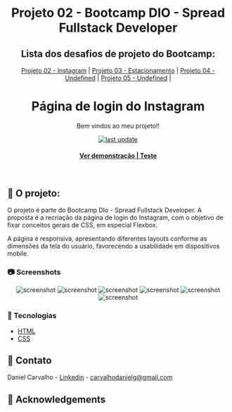 <div align="center">

  <h1>Projeto 02 - Bootcamp DIO - Spread Fullstack Developer</h1>
  
  ## Lista dos desafios de projeto do Bootcamp:

[Projeto 02 - Instagram](https://github.com/carvalhodanielg/DIO-SPREAD-projeto02-Instagram) | 
[Projeto 03 - Estacionamento](https://github.com/carvalhodanielg/DIO-SPREAD-projeto03-Estacionamento) |
[Projeto 04 - Undefined](https://github.com/carvalhodanielg/DIO-SPREAD-projeto02-Instagram) |
[Projeto 05 - Undefined](https://github.com/carvalhodanielg/DIO-SPREAD-projeto02-Instagram) |
  
  
  <h1>Página de login do Instagram</h1>
   
  <p>
    Bem vindos ao meu projeto!! 
  </p>
  
  
<!-- Badges -->
<p>

  <a href="">
    <img src="https://img.shields.io/github/last-commit/Louis3797/awesome-readme-template" alt="last update" />
  </a>
  
</p>
   
<h4>
    <a href="https://dio-spread-projeto02-instagram.vercel.app/">Ver demonstração | Teste</a>
</div>

<br />

<!-- About the Project -->
## :star2: O projeto:
  
  O projeto é parte do Bootcamp DIo - Spread Fullstack Developer. A proposta é a recriação da página de login do Instagram, com o objetivo de fixar conceitos gerais de CSS, em especial Flexbox. 
  
  A página é responsiva, apresentando diferentes layouts conforme as dimensões da tela do usuário, favorecendo a usabilidade em dispositivos mobile.


<!-- Screenshots -->
### :camera: Screenshots


<div align="center"> 
  <img src="https://user-images.githubusercontent.com/100332887/165665544-3a04d116-f29a-4d90-9028-d57b16a7fa13.png" alt="screenshot" />
  
  <img src="https://user-images.githubusercontent.com/100332887/165665590-c263bbd2-dbcf-46a0-8de9-56a2a78553fb.png" alt="screenshot" />
  
  <img src="https://user-images.githubusercontent.com/100332887/165665633-2a85618b-cc6c-45d9-aea8-e5195e199355.png" alt="screenshot" />
  
  <img src="https://user-images.githubusercontent.com/100332887/165665658-5fab7ba3-0a99-41ef-9885-75f5a2989827.png" alt="screenshot" />
  
  <img src="https://user-images.githubusercontent.com/100332887/165665728-c91ff567-d0d9-4d8f-b73d-d39a1ea11d77.png" alt="screenshot" />
  
  <img src="https://user-images.githubusercontent.com/100332887/165665741-9f44e3e8-e65f-4851-9631-241dd5225ded.png" alt="screenshot" />
</div>


<!-- TechStack -->
### :space_invader: Tecnologias


  <ul>
    <li><a href="https://developer.mozilla.org/pt-BR/docs/Web/HTML">HTML</a></li>
    <li><a href="https://developer.mozilla.org/pt-BR/docs/Web/CSS/">CSS</a></li>
  </ul>


  
<!-- Contact -->
## :handshake: Contato

Daniel Carvalho - [Linkedin](https://www.linkedin.com/in/carvalhodanielg/) - carvalhodanielg@gmail.com



<!-- Acknowledgments -->
## :gem: Acknowledgements
